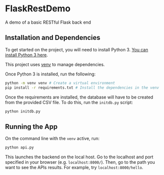 # FlaskRestDemo
A demo of a basic RESTful Flask back end

## Installation and Dependencies

To get started on the project, you will
need to install Python 3.
[You can install Python 3 here](https://www.python.org/downloads/).

This project uses [venv](https://docs.python.org/3/library/venv.html)
to manage dependencies.

Once Python 3 is installed, run the following:

```bash
python -m venv venv # Create a virtual environment
pip install -r requirements.txt # Install the dependencies in the venv
```

Once the requirements are installed, the database will have to be created from
the provided CSV file. To do this, run the `initdb.py` script:

```bash
python initdb.py
```

## Running the App

On the command line with the `venv` active, run:

```bash
python api.py
```

This launches the backend on the local host.
Go to the localhost and port specified in your
browser (e.g. `localhost:8000/`).
Then, go to the path you want to see the APIs
results. For example, try `localhost:8000/hello`.
